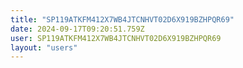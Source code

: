 ```yaml
---
title: "SP119ATKFM412X7WB4JTCNHVT02D6X919BZHPQR69"
date: 2024-09-17T09:20:51.759Z
user: SP119ATKFM412X7WB4JTCNHVT02D6X919BZHPQR69
layout: "users"
---
```

    